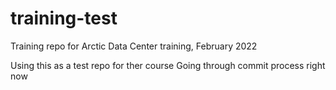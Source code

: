 # training-test
Training repo for Arctic Data Center training, February 2022

Using this as a test repo for ther course
Going through commit process right now
